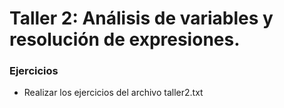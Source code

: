 # Taller 2: Análisis de variables y resolución de expresiones.

### Ejercicios

* Realizar los ejercicios del archivo taller2.txt
